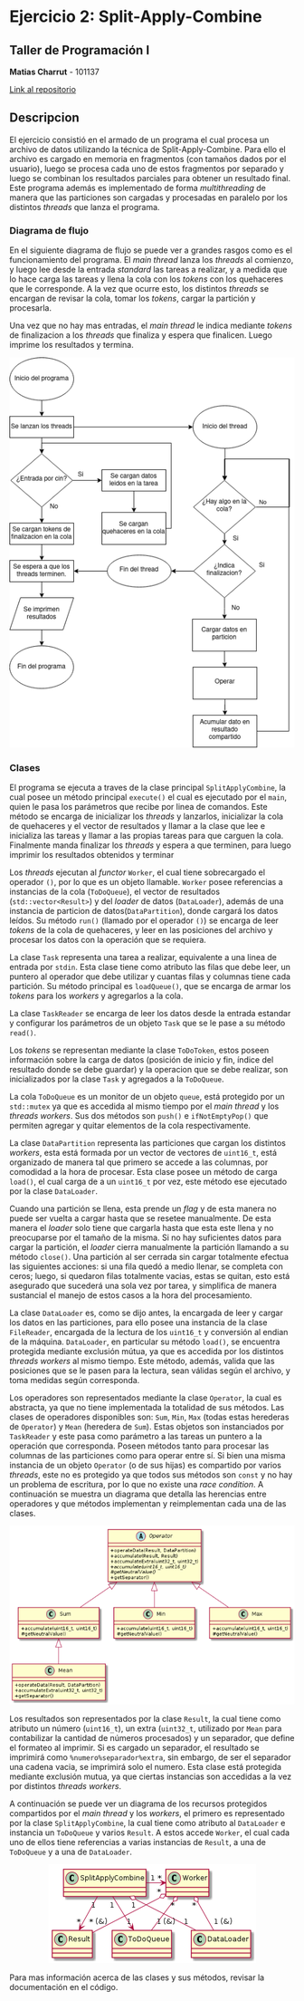 # Ejercicio 2: Split-Apply-Combine
## Taller de Programación I

**Matias Charrut** - 101137

[Link al repositorio](https://github.com/mati1297/tp2_taller1)

## Descripcion

El ejercicio consistió en el armado de un programa el cual procesa un archivo de datos utilizando la técnica de Split-Apply-Combine. Para ello el archivo es cargado en memoria en fragmentos (con tamaños dados por el usuario), luego se procesa cada uno de estos fragmentos por separado y luego se combinan los resultados parciales para obtener un resultado final. Este programa además es implementado de forma *multithreading* de manera que las particiones son cargadas y procesadas en paralelo por los distintos *threads* que lanza el programa.


### Diagrama de flujo

En el siguiente diagrama de flujo se puede ver a grandes rasgos como es el funcionamiento del programa. El *main thread* lanza los *threads* al comienzo, y luego lee desde la entrada *standard* las tareas a realizar, y a medida que lo hace carga las tareas y llena la cola con los *tokens* con los quehaceres que le corresponde. A la vez que ocurre esto, los distintos *threads* se encargan de revisar la cola, tomar los *tokens*, cargar la partición y procesarla.

Una vez que no hay mas entradas, el *main thread* le indica mediante *tokens* de finalizacion a los *threads* que finaliza y espera que finalicen. Luego imprime los resultados y termina.

<p align=center>
    <img src="images/flow_chart.png"alt="flow_chart"/>
</p>

### Clases

El programa se ejecuta a traves de la clase principal ```SplitApplyCombine```, la cual posee un método principal ```execute()``` el cual es ejecutado por el ```main```, quien le pasa los parámetros que recibe por linea de comandos. Este método se encarga de inicializar los *threads* y lanzarlos, inicializar la cola de quehaceres y el vector de resultados y  llamar a la clase que lee e inicializa las tareas y llamar a las propias tareas para que carguen la cola. Finalmente manda finalizar los *threads* y espera a que terminen, para luego imprimir los resultados obtenidos y terminar

Los *threads* ejecutan al *functor* ```Worker```, el cual tiene sobrecargado el operador ```()```, por lo que es un objeto llamable. ```Worker``` posee referencias a instancias de la cola (```ToDoQueue```), el vector de resultados (```std::vector<Result>```) y del *loader* de datos (```DataLoader```), además de una instancia de particion de datos(```DataPartition```), donde cargará los datos leídos. Su método ```run()``` (llamado por el operador ```()```) se encarga de leer *tokens* de la cola de quehaceres, y leer en las posiciones del archivo y procesar los datos con la operación que se requiera.

La clase ```Task``` representa una tarea a realizar, equivalente a una linea de entrada por ```stdin```. Esta clase tiene como atributo las filas que debe leer, un puntero al operador que debe utilizar y cuantas filas y columnas tiene cada partición. Su método principal es ```loadQueue()```, que se encarga de armar los *tokens* para los *workers* y agregarlos a la cola.

La clase ```TaskReader``` se encarga de leer los datos desde la entrada estandar y configurar los parámetros de un objeto ```Task``` que se le pase a su método ```read()```.

Los *tokens* se representan mediante la clase ```ToDoToken```, estos poseen información sobre la carga de datos (posición de inicio y fin, índice del resultado donde se debe guardar) y la operacion que se debe realizar, son inicializados por la clase ```Task``` y agregados a la ```ToDoQueue```.

La cola ```ToDoQueue``` es un monitor de un objeto ```queue```, está protegido por un ```std::mutex``` ya que es accedida al mismo tiempo por el *main thread* y los *threads* *workers*. Sus dos métodos son ```push()``` e ```ifNotEmptyPop()``` que permiten agregar y quitar elementos de la cola respectivamente.

La clase ```DataPartition``` representa las particiones que cargan los distintos *workers*, esta está formada por un vector de vectores de ```uint16_t```, está organizado de manera tal que primero se accede a las columnas, por comodidad a la hora de procesar. Esta clase posee un método de carga ```load()```, el cual carga de a un ```uint16_t``` por vez, este método ese ejecutado por la clase ```DataLoader```. 

Cuando una partición se llena, esta prende un *flag* y de esta manera no puede ser vuelta a cargar hasta que se resetee manualmente. De esta manera el *loader* solo tiene que cargarla hasta que esta este llena y no preocuparse por el tamaño de la misma. Si no hay suficientes datos para cargar la partición, el *loader* cierra manualmente la partición llamando a su método ```close()```. Una partición al ser cerrada sin cargar totalmente efectua las siguientes acciones: si una fila quedó a medio llenar, se completa con ceros; luego, si quedaron filas totalmente vacias, estas se quitan, esto está asegurado que sucederá una sola vez por tarea, y simplifica de manera sustancial el manejo de estos casos a la hora del procesamiento.

La clase ```DataLoader``` es, como se dijo antes, la encargada de leer y cargar los datos en las particiones, para ello posee una instancia de la clase ```FileReader```, encargada de la lectura de los ```uint16_t``` y conversión al endian de la máquina. ```DataLoader```, en particular su método ```load()```, se encuentra protegida mediante exclusión mútua, ya que es accedida por los distintos *threads workers* al mismo tiempo. Este método, además, valida que las posiciones que se le pasen para la lectura, sean válidas según el archivo, y toma medidas según corresponda.

Los operadores son representados mediante la clase ```Operator```, la cual es abstracta, ya que no tiene implementada la totalidad de sus métodos. Las clases de operadores disponibles son: ```Sum```, ```Min```, ```Max``` (todas estas herederas de ```Operator```) y ```Mean``` (heredera de ```Sum```). Estas objetos son instanciados por ```TaskReader``` y este pasa como parámetro a las tareas un puntero a la operación que corresponda. Poseen métodos tanto para procesar las columnas de las particiones como para operar entre sí. Si bien una misma instancia de un objeto ```Operator``` (o de sus hijas) es compartido por varios *threads*, este no es protegido ya que todos sus métodos son ```const``` y no hay un problema de escritura, por lo que no existe una *race condition*. A continuación se muestra un diagrama que detalla las herencias entre operadores y que métodos implementan y reimplementan cada una de las clases.

<p align=center>
    <img src="images/class_operator.png"alt="class_operator"/>
</p>

Los resultados son representados por la clase ```Result```, la cual tiene como atributo un número (```uint16_t```), un extra (```uint32_t```, utilizado por ```Mean``` para contabilizar la cantidad de números procesados) y un separador, que define el formateo al imprimir. Si es cargado un separador, el resultado se imprimirá como ```%numero%separador%extra```, sin embargo, de ser el separador una cadena vacia, se imprimirá solo el numero. Esta clase está protegida mediante exclusión mutua, ya que ciertas instancias son accedidas a la vez por distintos *threads workers*.


A continuación se puede ver un diagrama de los recursos protegidos compartidos por el *main thread* y los *workers*, el primero es representado por la clase ```SplitApplyCombine```, la cual tiene como atributo al ```DataLoader``` e instancia un ```ToDoQueue``` y varios ```Result```. A estos accede ```Worker```, el cual cada uno de ellos tiene referencias a varias instancias de ```Result```, a una de ```ToDoQueue``` y a una de ```DataLoader```.

<p align=center>
    <img src="images/class_mutex.png"alt="class_mutex"/>
</p>

Para mas información acerca de las clases y sus métodos, revisar la documentación en el código.




